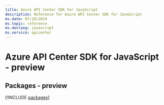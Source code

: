 ```yaml
---
title: Azure API Center SDK for JavaScript
description: Reference for Azure API Center SDK for JavaScript
ms.date: 07/29/2024
ms.topic: reference
ms.devlang: javascript
ms.service: apicenter
---
```

# Azure API Center SDK for JavaScript - preview
## Packages - preview
[!INCLUDE [packages](api-center-index.md)]